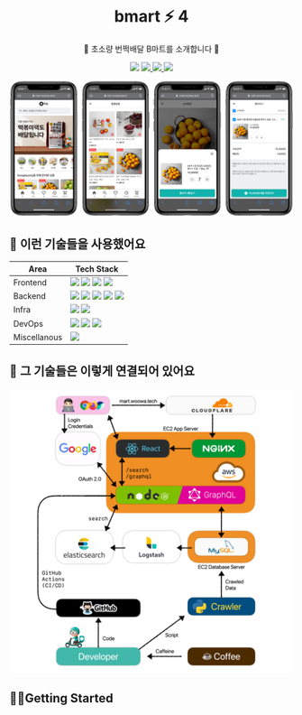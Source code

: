 <h1 align="center">bmart ⚡️ 4</h1>
<p align="center">🚚 초소량 번쩍배달 B마트를 소개합니다 💨</b></p>

<p align="center">
  <img src="https://img.shields.io/github/license/woowa-techcamp-2020/bmart-4" />
  <a href="https://github.com/woowa-techcamp-2020/bmart-4/actions">
    <img src="https://github.com/woowa-techcamp-2020/bmart-4/workflows/CI/badge.svg" />
  </a>
   <a href="https://github.com/woowa-techcamp-2020/bmart-4/actions">
    <img src="https://github.com/woowa-techcamp-2020/bmart-4/workflows/CD/badge.svg" />
  </a>
  <a href="https://github.com/woowa-techcamp-2020/bmart-4/releases">
    <img src="https://img.shields.io/github/v/release/woowa-techcamp-2020/bmart-4?label=version" />
  </a>
</p>

[![](docs/images/lossy-banner.PNG)](docs/images/banner.PNG)

## 📱 이런 기술들을 사용했어요

| Area         | Tech Stack                                                                                                                                                                                                                                                                                                                                                                                                                                                                                                                                   |
| ------------ | -------------------------------------------------------------------------------------------------------------------------------------------------------------------------------------------------------------------------------------------------------------------------------------------------------------------------------------------------------------------------------------------------------------------------------------------------------------------------------------------------------------------------------------------- |
| Frontend     | ![](https://img.shields.io/badge/React-blue?longCache=true&logo=React) ![](https://img.shields.io/badge/Styled_Compoenent-blue?color=b80742&longCache=true&logo=styled-components&logoColor=white) ![](https://img.shields.io/badge/Apollo-blue?color=311C87&longCache=true&logo=Apollo-GraphQL&logoColor=white) ![](https://img.shields.io/badge/Google_OAuth_2.0-blue?color=4285F4&longCache=true&logo=Google&logoColor=white)                                                                                                             |
| Backend      | ![](https://img.shields.io/badge/Node.js-blue?color=339933&longCache=true&logo=Node.js&logoColor=white) ![](https://img.shields.io/badge/MySQL-blue?color=363c40&longCache=true&logo=MySQL&logoColor=white) ![](https://img.shields.io/badge/GraphQL-blue?color=E10098&longCache=true&logo=GraphQL&logoColor=white) ![](https://img.shields.io/badge/Elastic_Search-blue?color=311C87&longCache=true&logo=Elasticsearch&logoColor=white) ![](https://img.shields.io/badge/NGINX-blue?color=269539&longCache=true&logo=NGINX&logoColor=white) |
| Infra        | ![](https://img.shields.io/badge/Cloudflare-blue?color=F38020&longCache=true&logo=CloudFlare&logoColor=white) ![](https://img.shields.io/badge/AWS_EC2-blue?color=232F3E&longCache=true&logo=Amazon-AWS&logoColor=white)                                                                                                                                                                                                                                                                                                                     |
| DevOps       | ![](https://img.shields.io/badge/Docker-blue?color=2496ED&longCache=true&logo=Docker&logoColor=white) ![](https://img.shields.io/badge/GitHub-blue?color=181717&longCache=true&logo=GitHub&logoColor=white) ![](https://img.shields.io/badge/GitHub_Actions-blue?color=2088FF&longCache=true&logo=GitHub-Actions&logoColor=white)                                                                                                                                                                                                            |
| Miscellanous | ![](https://img.shields.io/badge/Python-blue?color=3776AB&longCache=true&logo=Python&logoColor=white)                                                                                                                                                                                                                                                                                                                                                                                                                                        |

## 📱 그 기술들은 이렇게 연결되어 있어요

[![](docs/images/lossy-abstract.PNG)](docs/images/abstract.PNG)

## 🏃‍♂️Getting Started
